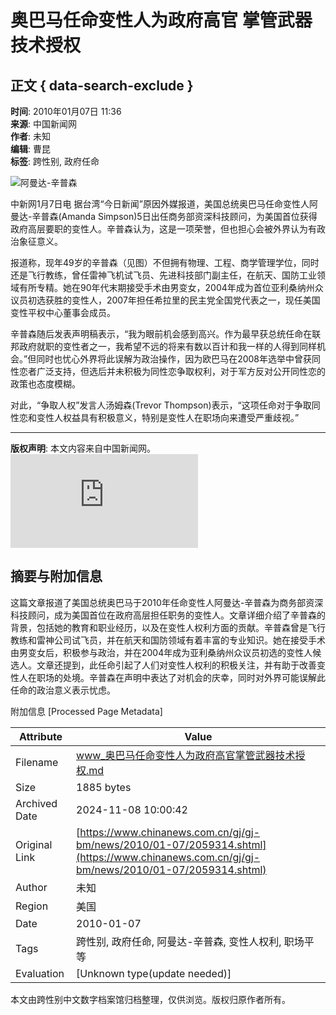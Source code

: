 # 奥巴马任命变性人为政府高官 掌管武器技术授权

## 正文 { data-search-exclude }


**时间**: 2010年01月07日 11:36  
**来源**: 中国新闻网  
**作者**: 未知  
**编辑**: 曹昆  
**标签**: 跨性别, 政府任命

![阿曼达-辛普森](U151P4T8D2059314F107DT20100107113630.jpg)

中新网1月7日电 据台湾“今日新闻”原因外媒报道，美国总统奥巴马任命变性人阿曼达-辛普森(Amanda Simpson)5日出任商务部资深科技顾问，为美国首位获得政府高层要职的变性人。辛普森认为，这是一项荣誉，但也担心会被外界认为有政治象征意义。

报道称，现年49岁的辛普森（见图）不但拥有物理、工程、商学管理学位，同时还是飞行教练，曾任雷神飞机试飞员、先进科技部门副主任，在航天、国防工业领域有所专精。她在90年代末期接受手术由男变女，2004年成为首位亚利桑纳州众议员初选获胜的变性人，2007年担任希拉里的民主党全国党代表之一，现任美国变性平权中心董事会成员。

辛普森随后发表声明稿表示，“我为眼前机会感到高兴。作为最早获总统任命在联邦政府就职的变性者之一，我希望不远的将来有数以百计和我一样的人得到同样机会。”但同时也忧心外界将此误解为政治操作，因为欧巴马在2008年选举中曾获同性恋者广泛支持，但选后并未积极为同性恋争取权利，对于军方反对公开同性恋的政策也态度模糊。

对此，“争取人权”发言人汤姆森(Trevor Thompson)表示，“这项任命对于争取同性恋和变性人权益具有积极意义，特别是变性人在职场向来遭受严重歧视。”

---

**版权声明**: 本文内容来自中国新闻网。  
![更多精彩内容请进入国际频道](http://www.chinanews.com.cn/international/index.shtml)

## 摘要与附加信息

<!-- tcd_abstract -->
这篇文章报道了美国总统奥巴马于2010年任命变性人阿曼达-辛普森为商务部资深科技顾问，成为美国首位在政府高层担任职务的变性人。文章详细介绍了辛普森的背景，包括她的教育和职业经历，以及在变性人权利方面的贡献。辛普森曾是飞行教练和雷神公司试飞员，并在航天和国防领域有着丰富的专业知识。她在接受手术由男变女后，积极参与政治，并在2004年成为亚利桑纳州众议员初选的变性人候选人。文章还提到，此任命引起了人们对变性人权利的积极关注，并有助于改善变性人在职场的处境。辛普森在声明中表达了对机会的庆幸，同时对外界可能误解此任命的政治意义表示忧虑。
<!-- tcd_abstract_end -->

附加信息 [Processed Page Metadata]

| Attribute       | Value                                  |
|-----------------|----------------------------------------|
| Filename        | www_奥巴马任命变性人为政府高官掌管武器技术授权.md                             |
| Size            | 1885 bytes                           |
| Archived Date   | 2024-11-08 10:00:42                             |
| Original Link   | [https://www.chinanews.com.cn/gj/gj-bm/news/2010/01-07/2059314.shtml](https://www.chinanews.com.cn/gj/gj-bm/news/2010/01-07/2059314.shtml)                       |
| Author          | 未知                               |
| Region          | 美国                               |
| Date            | 2010-01-07                                 |
| Tags            | 跨性别, 政府任命, 阿曼达-辛普森, 变性人权利, 职场平等                                 |
| Evaluation            | [Unknown type(update needed)]                                 |
<!-- tcd_table_end -->

本文由跨性别中文数字档案馆归档整理，仅供浏览。版权归原作者所有。
